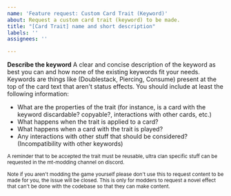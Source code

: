 ```yaml
---
name: 'Feature request: Custom Card Trait (Keyword)'
about: Request a custom card trait (keyword) to be made.
title: "[Card Trait] name and short description"
labels: ''
assignees: ''

---
```


**Describe the keyword**
A clear and concise description of the keyword as best you can and how none of the existing keywords fit your needs. Keywords are things like (Doublestack, Piercing, Consume) present at the top of the card text that aren't status effects. You should include at least the following information:

 * What are the properties of the trait (for instance, is a card with the keyword discardable? copyable?, interactions with other cards, etc.)
 * What happens when the trait is applied to a card?
 * What happens when a card with the trait is played?
 * Any interactions with other stuff that should be considered? (Incompatibility with other keywords)

<sub>A reminder that to be accepted the trait must be reusable, ultra clan specific stuff can be requested in the mt-modding channel on discord.</sub>

<sub>Note if you aren't modding the game yourself please don't use this to request content to be made for you, the issue will be closed. This is only for modders to request a novel effect that can't be done with the codebase so that they can make content.</sub>
